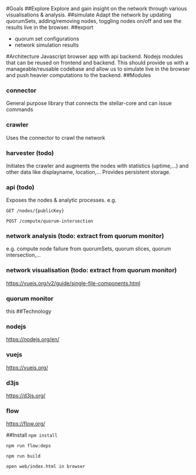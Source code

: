 #Goals
##Explore
Explore and gain insight on the network through various visualisations & analysis.
##simulate
Adapt the network by updating quorumSets, adding/removing nodes, toggling nodes on/off and see the results live in the browser. 
##export
- quorum set configurations
- network simulation results

#Architecture
Javascript browser app with api backend. Nodejs modules that can be reused on frontend and backend. This should provide us with a manageable/reusable codebase and allow us to simulate live in the browser and push heavier computations to the backend. 
##Modules
### connector
General purpose library that connects the stellar-core and can issue commands
### crawler
Uses the connector to crawl the network
### harvester (todo)
Initiates the crawler and augments the nodes with statistics (uptime,...) and other data like displayname, location,...
Provides persistent storage. 
### api (todo)
Exposes the nodes & analytic processes. e.g. 

`GET /nodes/{publicKey}`

`POST /compute/quorum-intersection`

### network analysis (todo: extract from quorum monitor)
e.g. compute node failure from quorumSets, quorum slices, quorum intersection,...
### network visualisation (todo: extract from quorum monitor)
https://vuejs.org/v2/guide/single-file-components.html
### quorum monitor
this
##Technology
### nodejs
https://nodejs.org/en/

### vuejs
https://vuejs.org/

### d3js
https://d3js.org/

### flow
https://flow.org/

##Install
`npm install`

`npm run flow:deps`

`npm run build`

`open web/index.html in browser`